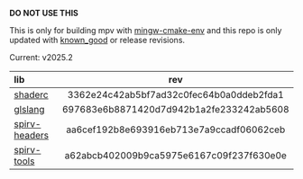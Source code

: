 **DO NOT USE THIS**

This is only for building mpv with [mingw-cmake-env](https://github.com/rorgoroth/mingw-cmake-env) and this repo is only updated with [known_good](https://github.com/google/shaderc/blob/known-good/known_good.json) or release revisions.

Current: v2025.2

| lib                                                               | rev                                      |
|:------------------------------------------------------------------|:----------------------------------------:|
| [shaderc](https://github.com/google/shaderc)                      | 3362e24c42ab5bf7ad32c0fec64b0a0ddeb2fda1 |
| [glslang](https://github.com/KhronosGroup/glslang)                | 697683e6b8871420d7d942b1a2fe233242ab5608 |
| [spirv-headers](https://github.com/KhronosGroup/SPIRV-Headers)    | aa6cef192b8e693916eb713e7a9ccadf06062ceb |
| [spirv-tools](https://github.com/KhronosGroup/SPIRV-Tools)        | a62abcb402009b9ca5975e6167c09f237f630e0e |

